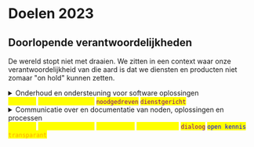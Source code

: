 # Doelen 2023

## Doorlopende verantwoordelijkheden

De wereld stopt niet met draaien. We zitten in een context waar onze verantwoordelijkheid van die aard is dat we diensten en producten niet zomaar "on hold" kunnen zetten.

<details>

<summary>Onderhoud en ondersteuning voor software oplossingen<br><mark style="color:yellow;"><code>duurzaam</code></mark>  <mark style="color:yellow;"><code>verantwoordelijk</code></mark>  <mark style="color:purple;"><code>noodgedreven</code></mark>  <mark style="color:purple;"><code>dienstgericht</code></mark>  </summary>

* **Nodig onderhoud van onderliggende technische systemen.** We zorgen ervoordat onze onderliggende systemen veilig en robuust blijven.&#x20;
* **Derde lijn ondersteuning van bestaande software oplossingen**: Biblio, Deliver, Lib, IIIF, Shared Canvas, DMP online (ondersteuning uitfasering), LibAdmin, logisitiek systeem, GREP.
* **Ondersteuning** bij nieuwe functionaliteiten of veranderingen binnen bestaande producten.
* **Inschatten** van (nieuwe) noden en gevraagde oplossingen.

</details>

<details>

<summary>Communicatie over en documentatie van noden, oplossingen en processen<br><mark style="color:yellow;"><code>duurzaam</code></mark>  <mark style="color:yellow;"><code>verantwoordelijk</code></mark>  <mark style="color:yellow;"><code>standaarden</code></mark>  <mark style="color:yellow;"><code>geïnformeerd</code></mark>  <mark style="color:purple;"><code>dialoog</code></mark>  <mark style="color:blue;"><code>open kennis</code></mark>  <mark style="color:orange;"><code>transparant</code></mark></summary>

**We documenteren en communiceren met regelmaat** om ervoor te zorgen dat onze teams kunnen werken en weten hoe de talloze producten en diensten in elkaar zitten – ook wanneer er nieuwe teamleden zijn of wanneer er een teamlid vertrekt. Dit kan aan de hand van bijvoorbeeld documentatie en release notes.\
\
Deze documentatie zorgt er ook voor dat er **standaarden** ontstaan waarmee we ontwikkelen, zodat onze oplossingen beter op te volgen zijn.

</details>

